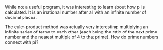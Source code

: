 While not a useful program, it was interesting to learn about how pi is calculated.
It is an irrational number after all with an infinite number of decimal places.


The euler-product method was actually very interesting: multiplying an infinite series of 
terms to each other (each being the ratio of the next prime number and the nearest multiple of 4 to that prime).
How do prime numbers connect with pi?